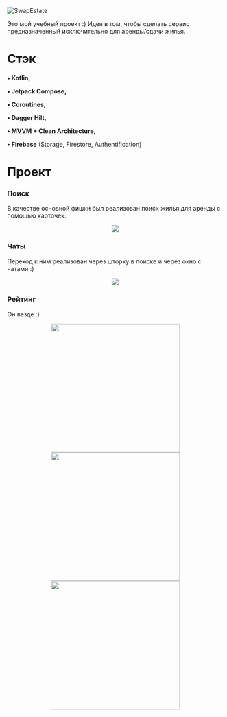 ![SwapEstate](https://user-images.githubusercontent.com/69598531/185186263-af310053-fdec-45bc-a7b9-3c9b949e9127.svg)

Это мой учебный проект :) Идея в том, чтобы сделать сервис предназначенный исключительно для аренды/сдачи жилья.

# Стэк <a name="Stack"></a>

**•	Kotlin,**

**•	 Jetpack Compose,**

**•	 Coroutines,**

**•	 Dagger Hilt,**

**•	 MVVM + Clean Architecture,**

**•	 Firebase** (Storage, Firestore, Authentification)

# Проект <a name="Project"></a>

### Поиск 

В качестве основной фишки был реализован поиск жилья для аренды с помощью карточек:

<p align="center">
    <img src="https://user-images.githubusercontent.com/69598531/185196763-d0f7fb24-dbad-4ea5-8e8c-a0a27bf4a15b.gif">
</p>

### Чаты 

Переход к ним реализован через шторку в поиске и через окно с чатами :)
<p align="center">
    <img src="https://user-images.githubusercontent.com/69598531/185198275-65453f37-46bd-4ef1-9938-f6135f1e6abf.gif">
</p>

### Рейтинг
Он везде :)
 <p align="center">
<img width=300 src="https://user-images.githubusercontent.com/69598531/185198656-a3f7d966-e0a2-49d5-8c63-1ec202707d98.png">
<img width=300 src="https://user-images.githubusercontent.com/69598531/185198802-0c9052e3-7e31-4779-8737-d4fe078bb8e1.png">
<img width=300 src="https://user-images.githubusercontent.com/69598531/185199160-cf999e06-eb59-4c57-b2e1-7a8456d91979.png">
</p>
